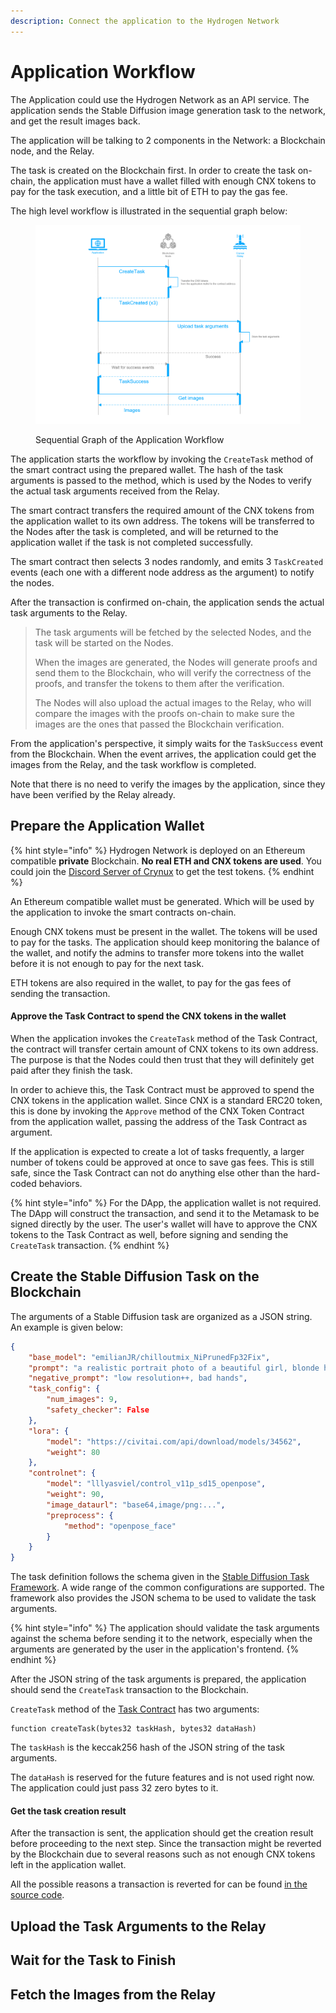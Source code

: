 ```yaml
---
description: Connect the application to the Hydrogen Network
---
```


# Application Workflow

The Application could use the Hydrogen Network as an API service. The application sends the Stable Diffusion image generation task to the network, and get the result images back.

The application will be talking to 2 components in the Network: a Blockchain node, and the Relay.

The task is created on the Blockchain first. In order to create the task on-chain, the application must have a wallet filled with enough CNX tokens to pay for the task execution, and a little bit of ETH to pay the gas fee.

The high level workflow is illustrated in the sequential graph below:

<figure><img src="../.gitbook/assets/323730c0a33886b4f03a611b937c17c.png" alt=""><figcaption><p>Sequential Graph of the Application Workflow</p></figcaption></figure>

The application starts the workflow by invoking the `CreateTask` method of the smart contract using the prepared wallet. The hash of the task arguments is passed to the method, which is used by the Nodes to verify the actual task arguments received from the Relay.

The smart contract transfers the required amount of the CNX tokens from the application wallet to its own address. The tokens will be transferred to the Nodes after the task is completed, and will be returned to the application wallet if the task is not completed successfully.

The smart contract then selects 3 nodes randomly, and emits 3 `TaskCreated` events (each one with a different node address as the argument) to notify the nodes.

After the transaction is confirmed on-chain, the application sends the actual task arguments to the Relay.

> The task arguments will be fetched by the selected Nodes, and the task will be started on the Nodes.
>
> When the images are generated, the Nodes will generate proofs and send them to the Blockchain, who will verify the correctness of the proofs, and transfer the tokens to them after the verification.
>
> The Nodes will also upload the actual images to the Relay, who will compare the images with the proofs on-chain to make sure the images are the ones that passed the Blockchain verification.&#x20;

From the application's perspective, it simply waits for the `TaskSuccess` event from the Blockchain. When the event arrives, the application could get the images from the Relay, and the task workflow is completed.

Note that there is no need to verify the images by the application, since they have been verified by the Relay already.

## Prepare the Application Wallet

{% hint style="info" %}
Hydrogen Network is deployed on an Ethereum compatible **private** Blockchain. **No real ETH and CNX tokens are used**. You could join the [Discord Server of Crynux](https://discord.gg/Ug2AHUbrrm) to get the test tokens.
{% endhint %}

An Ethereum compatible wallet must be generated. Which will be used by the application to invoke the smart contracts on-chain.&#x20;

Enough CNX tokens must be present in the wallet. The tokens will be used to pay for the tasks. The application should keep monitoring the balance of the wallet, and notify the admins to transfer more tokens into the wallet before it is not enough to pay for the next task.

ETH tokens are also required in the wallet, to pay for the gas fees of sending the transaction.

#### Approve the Task Contract to spend the CNX tokens in the wallet

When the application invokes the `CreateTask` method of the Task Contract, the contract will transfer certain amount of CNX tokens to its own address. The purpose is that the Nodes could then trust that they will definitely get paid after they finish the task.

In order to achieve this, the Task Contract must be approved to spend the CNX tokens in the application wallet. Since CNX is a standard ERC20 token, this is done by invoking the `Approve` method of the CNX Token Contract from the application wallet, passing the address of the Task Contract as argument.

If the application is expected to create a lot of tasks frequently, a larger number of tokens could be approved at once to save gas fees. This is still safe, since the Task Contract can not do anything else other than the hard-coded behaviors.

{% hint style="info" %}
For the DApp, the application wallet is not required. The DApp will construct the transaction, and send it to the Metamask to be signed directly by the user. The user's wallet will have to approve the CNX tokens to the Task Contract as well, before signing and sending the `CreateTask` transaction.
{% endhint %}

## Create the Stable Diffusion Task on the Blockchain

The arguments of a Stable Diffusion task are organized as a JSON string. An example is given below:

```json
{
    "base_model": "emilianJR/chilloutmix_NiPrunedFp32Fix",
    "prompt": "a realistic portrait photo of a beautiful girl, blonde hair+++, smiling, facing the viewer",
    "negative_prompt": "low resolution++, bad hands",
    "task_config": {
        "num_images": 9,
        "safety_checker": False
    },
    "lora": {
        "model": "https://civitai.com/api/download/models/34562",
        "weight": 80
    },
    "controlnet": {
        "model": "lllyasviel/control_v11p_sd15_openpose",
        "weight": 90,
        "image_dataurl": "base64,image/png:...",
        "preprocess": {
            "method": "openpose_face"
        }
    }
}
```

The task definition follows the schema given in the [Stable Diffusion Task Framework](https://github.com/crynux-ai/stable-diffusion-task). A wide range of the common configurations are supported. The framework also provides the JSON schema to be used to validate the task arguments.

{% hint style="info" %}
The application should validate the task arguments against the schema before sending it to the network, especially when the arguments are generated by the user in the application's frontend.
{% endhint %}

After the JSON string of the task arguments is prepared, the application should send the `CreateTask` transaction to the Blockchain.

`CreateTask` method of the [Task Contract](https://github.com/crynux-ai/h-contracts/blob/main/contracts/Task.sol) has two arguments:

```solidity
function createTask(bytes32 taskHash, bytes32 dataHash)
```

The `taskHash` is the keccak256 hash of the JSON string of the task arguments.

The `dataHash` is reserved for the future features and is not used right now. The application could just pass 32 zero bytes to it.

#### Get the task creation result

After the transaction is sent, the application should get the creation result before proceeding to the next step. Since the transaction might be reverted by the Blockchain due to several reasons such as not enough CNX tokens left in the application wallet.

All the possible reasons a transaction is reverted for can be found [in the source code](https://github.com/crynux-ai/h-contracts/blob/43f98cc0d0b6726c54dc93103739414c6313a6c9/contracts/Task.sol#L59C21-L59C21).



## Upload the Task Arguments to the Relay

## Wait for the Task to Finish

## Fetch the Images from the Relay

